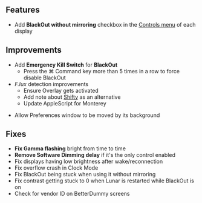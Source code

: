 ## Features

* Add **BlackOut without mirroring** checkbox in the [Controls menu](https://app.lunar.fyi/display/controls) of each display

## Improvements

* Add **Emergency Kill Switch** for **BlackOut**
    * Press the ⌘ Command key more than 5 times in a row to force disable BlackOut
* *F.lux* detection improvements
    * Ensure Overlay gets activated
    * Add note about [Shifty](https://shifty.natethompson.io) as an alternative
    * Update AppleScript for Monterey
+ Allow Preferences window to be moved by its background

## Fixes

* **Fix Gamma flashing** bright from time to time
* **Remove Software Dimming delay** if it's the only control enabled
* Fix displays having low brightness after wake/reconnection
* Fix overflow crash in Clock Mode
* Fix BlackOut being stuck when using it without mirroring
* Fix contrast getting stuck to 0 when Lunar is restarted while BlackOut is on
* Check for vendor ID on BetterDummy screens
